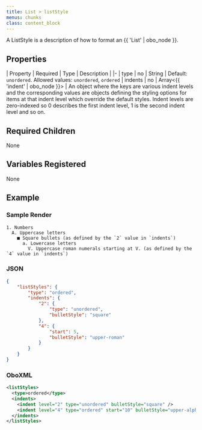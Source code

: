 ```yaml
---
title: List > listStyle
menus: chunks
class: content_block
---
```


A ListStyle is a description of how to format an {{ 'List' | obo_node }}.

## Properties

| Property | Required | Type | Description |
|-
| type | no | String | Default: `unordered`. Allowed values: `unordered`, `ordered`
| indents | no | Array\<{{ 'indent' | obo_node }}> | An object where the keys are various indent levels and the corresponding values are objects defining the styling options for items at that indent level which override the default styles. Indent levels are zero-indexed so 0 describes the first indent level, 1 is the second indent level and so on.

## Required Children

None

## Variables Registered

None

## Example

### Sample Render

```text
1. Numbers
  A. Uppercase letters
    ■ Square bullets (as defined by the `2` value in `indents`)
      a. Lowercase letters
        V. Uppercase roman numerals starting at V. (as defined by the `4` value in `indents`)
```

### JSON

```json
{
	"listStyles": {
		"type": "ordered",
		"indents": {
			"2": {
				"type": "unordered",
				"bulletStyle": "square"
			},
			"4": {
				"start": 5,
				"bulletStyle": "upper-roman"
			}
		}
	}
}
```

### OboXML

```xml
<listStyles>
  <type>ordered</type>
  <indents>
    <indent level="2" type="unordered" bulletStyle="square" />
    <indent level="4" type="ordered" start="10" bulletStyle="upper-alpha" />
  </indents>
</listStyles>
```
